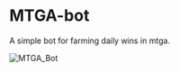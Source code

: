 # MTGA-bot
A simple bot for farming daily wins in mtga.

![MTGA_Bot](https://www.github.com/Patsa-code/MTGA-bot/master/.github/MTGA_Bot.png?raw=true)
